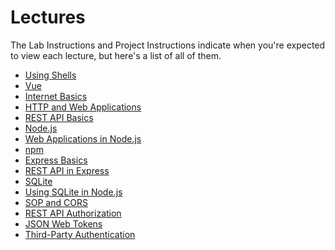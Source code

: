 <SetTitle title="Client-Server Communication" />

# Lectures
The Lab Instructions and Project Instructions indicate when you're expected to view each lecture, but here's a list of all of them.

* [Using Shells](../../lectures/using-shells/)
* [Vue](../../lectures/vue/)
* [Internet Basics](../../lectures/internet-basics/)
* [HTTP and Web Applications](../../lectures/http-and-web-applications/)
* [REST API Basics](../../lectures/rest-api-basics/)
* [Node.js](../../lectures/node-js/)
* [Web Applications in Node.js](../../lectures/web-applications-in-node-js/)
* [npm](../../lectures/npm/)
* [Express Basics](../../lectures/express-basics/)
* [REST API in Express](../../lectures/rest-api-in-express/)
* [SQLite](../../lectures/sqlite/)
* [Using SQLite in Node.js](../../lectures/using-sqlite-in-node-js/)
* [SOP and CORS](../../lectures/sop-and-cors/)
* [REST API Authorization](../../lectures/rest-api-authorization/)
* [JSON Web Tokens](../../lectures/json-web-tokens/)
* [Third-Party Authentication](../../lectures/third-party-authentication/)